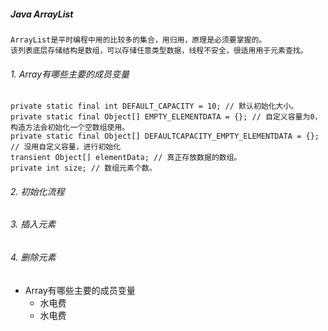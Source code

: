 
##### Java ArrayList
    ArrayList是平时编程中用的比较多的集合，用归用，原理是必须要掌握的。
    该列表底层存储结构是数组，可以存储任意类型数据，线程不安全，很适用用于元素查找。
    

###### 1. Array有哪些主要的成员变量 
    private static final int DEFAULT_CAPACITY = 10; // 默认初始化大小。
    private static final Object[] EMPTY_ELEMENTDATA = {}; // 自定义容量为0，构造方法会初始化一个空数组使用。
    private static final Object[] DEFAULTCAPACITY_EMPTY_ELEMENTDATA = {}; // 没用自定义容量，进行初始化
    transient Object[] elementData; // 真正存放数据的数组。
    private int size; // 数组元素个数。

###### 2. 初始化流程


###### 3. 插入元素

###### 4. 删除元素




- Array有哪些主要的成员变量 
    + 水电费
    * 水电费
